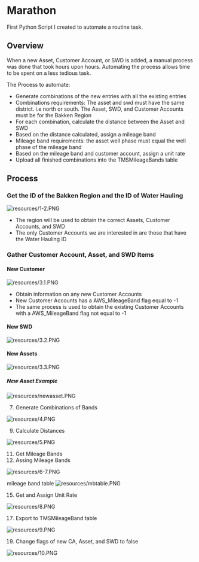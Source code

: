 # Marathon

First Python Script I created to automate a routine task.

## Overview

When a new Asset, Customer Account, or SWD is added, a manual process was done that took hours upon hours. Automating the process allows time to be spent on a less tedious task.

The Process to automate:

- Generate combinations of the new entries with all the existing entries
- Combinations requirements: The asset and swd must have the same district. i.e north or south. The Asset, SWD, and Customer Accounts must be for the Bakken Region
- For each combination, calculate the distance between the Asset and SWD
- Based on the distance calculated, assign a mileage band 
- Mileage band requirements: the asset well phase must equal the well phase of the mileage band
- Based on the mileage band and customer account, assign a unit rate
- Upload all finished combinations into the TMSMileageBands table

## Process



### Get the ID of the Bakken Region and the ID of Water Hauling

![resources/1-2.PNG](resources/1-2.PNG)

- The region will be used to obtain the correct Assets, Customer Accounts, and SWD
- The only Customer Accounts we are interested in are those that have the Water Hauling ID

### Gather Customer Account, Asset, and SWD Items

#### New Customer

![resources/3.1.PNG](resources/3.1.PNG)

- Obtain information on any new Customer Accounts
- New Customer Accounts has a AWS_MileageBand flag equal to -1
- The same process is used to obtain the existing Customer Accounts with a AWS_MileageBand flag not equal to -1

#### New SWD

![resources/3.2.PNG](resources/3.2.PNG)

#### New Assets

![resources/3.3.PNG](resources/3.3.PNG)

##### New Asset Example

![resources/newasset.PNG](resources/newasset.PNG)

7. Generate Combinations of Bands

![resources/4.PNG](resources/4.PNG)

9. Calculate Distances

![resources/5.PNG](resources/5.PNG)

11. Get Mileage Bands
13. Assing Mileage Bands

![resources/6-7.PNG](resources/6-7.PNG)

mileage band table
![resources/mbtable.PNG](resources/mbtable.PNG)

15. Get and Assign Unit Rate

![resources/8.PNG](resources/8.PNG)

17. Export to TMSMileageBand table

![resources/9.PNG](resources/9.PNG)

19. Change flags of new CA, Asset, and SWD to false

![resources/10.PNG](resources/10.PNG)

